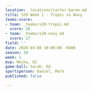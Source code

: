 ```yaml
---
location: _locations/carter-baron.md
title: S20 Week 1 - Tropic vs Navy
teams-score:
- team: _teams/s20-tropic.md
  score: 26
- team: _teams/s20-navy.md
  score: 27
field: ''
date: 2020-03-08 10:00:00 -0400
season: 20
week: 1
mvp: Mecha, OJ
game-ball: Sarah, Ed
sportsperson: Daniel, Mark
published: false

---
```

